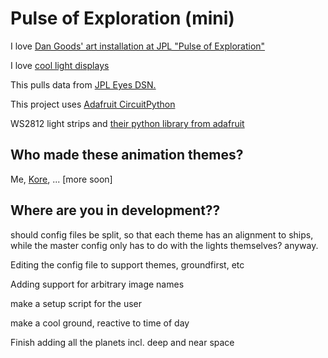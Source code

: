# Pulse of Exploration (mini)

I love [Dan Goods' art installation at JPL "Pulse of Exploration"](https://vimeo.com/93420747)

I love [cool light displays](https://starmaid.github.io/projects/hallie-lights)

This pulls data from [JPL Eyes DSN.](https://eyes.nasa.gov/dsn/dsn.html)

This project uses [Adafruit CircuitPython](https://learn.adafruit.com/circuitpython-on-raspberrypi-linux/overview)

WS2812 light strips and [their python library from adafruit](https://learn.adafruit.com/neopixels-on-raspberry-pi/python-usage)


## Who made these animation themes?

Me, [Kore](https://rustycaard.carrd.co/), ... [more soon]

## Where are you in development??

should config files be split, so that each theme has an alignment to ships, while the master config only has to do with the lights themselves? anyway.

Editing the config file to support themes, groundfirst, etc

Adding support for arbitrary image names

make a setup script for the user

make a cool ground, reactive to time of day

Finish adding all the planets incl. deep and near space